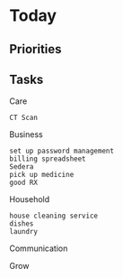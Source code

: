 # Today


## Priorities



## Tasks

Care

    CT Scan

Business

    set up password management
    billing spreadsheet
    Sedera
    pick up medicine
    good RX

Household

    house cleaning service
    dishes
    laundry

Communication

Grow

